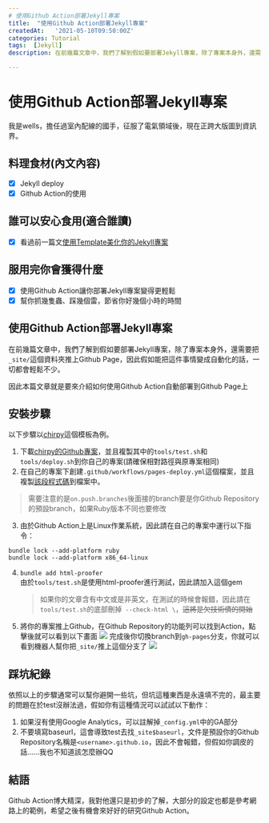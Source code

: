 ```yaml
---
# 使用Github Action部署Jekyll專案
title:  "使用Github Action部署Jekyll專案"
createdAt:   '2021-05-10T09:50:00Z'
categories: Tutorial
tags:  [Jekyll]
description: 在前幾篇文章中，我們了解到假如要部署Jekyll專案，除了專案本身外，還需要把`_site/`這個資料夾推上Github Page，因此假如能把這件事情變成自動化的話，一切都會輕鬆不少。

---
```

# 使用Github Action部署Jekyll專案
我是wells，擔任過室內配線的國手，征服了電氣領域後，現在正跨大版圖到資訊界。

## 料理食材(內文內容)
- [X] Jekyll deploy
- [X] Github Action的使用

## 誰可以安心食用(適合誰讀)
- [X] 看過前一篇文[使用Template美化你的Jekyll專案](../使用Template美化你的Jekyll專案/index.html)

## 服用完你會獲得什麼
- [X] 使用Github Action讓你部署Jekyll專案變得更輕鬆
- [X] 幫你抓幾隻蟲、踩幾個雷，節省你好幾個小時的時間

## 使用Github Action部署Jekyll專案
在前幾篇文章中，我們了解到假如要部署Jekyll專案，除了專案本身外，還需要把`_site/`這個資料夾推上Github Page，因此假如能把這件事情變成自動化的話，一切都會輕鬆不少。

因此本篇文章就是要來介紹如何使用Github Action自動部署到Github Page上

## 安裝步驟
以下步驟以[chirpy](https://chirpy.cotes.info/)這個模板為例。
1. 下載[chirpy的Github專案](https://github.com/cotes2020/chirpy-starter.git)，並且複製其中的`tools/test.sh`和`tools/deploy.sh`到你自己的專案(請確保相對路徑與原專案相同)
2. 在自己的專案下創建`.github/workflows/pages-deploy.yml`這個檔案，並且複製[該段程式碼](https://github.com/cotes2020/jekyll-theme-chirpy/blob/master/.github/workflows/pages-deploy.yml.hook)到檔案中。
> 需要注意的是`on.push.branches`後面接的branch要是你Github Repository的預設branch，如果Ruby版本不同也要修改
3. 由於Github Action上是Linux作業系統，因此請在自己的專案中運行以下指令：
```
bundle lock --add-platform ruby
bundle lock --add-platform x86_64-linux
```
4. `bundle add html-proofer`<br>
    由於`tools/test.sh`是使用html-proofer進行測試，因此請加入這個gem
    > 如果你的文章含有中文或是非英文，在測試的時候會報錯，因此請在`tools/test.sh`的底部刪掉` --check-html \`，~~這將是欠技術債的開始~~

5. 將你的專案推上Github，在Github Repository的功能列可以找到Action，點擊後就可以看到以下畫面
![](github-action.png)
完成後你切換branch到`gh-pages`分支，你就可以看到機器人幫你把`_site/`推上這個分支了
![](github-action-deploy-finished.png)

## 踩坑紀錄
依照以上的步驟通常可以幫你避開一些坑，但坑這種東西是永遠填不完的，最主要的問題在於test沒辦法過，假如你有這種情況可以試試以下動作：
1. 如果沒有使用Google Analytics，可以註解掉`_config.yml`中的GA部分
2. 不要填寫baseurl，這會導致test去找`_site$baseurl`，文件是預設你的Github Repository名稱是`<username>.github.io`，因此不會報錯，但假如你調皮的話......我也不知道該怎麼辦QQ

## 結語
Github Action博大精深，我對他還只是初步的了解，大部分的設定也都是參考網路上的範例，希望之後有機會來好好的研究Github Action。
